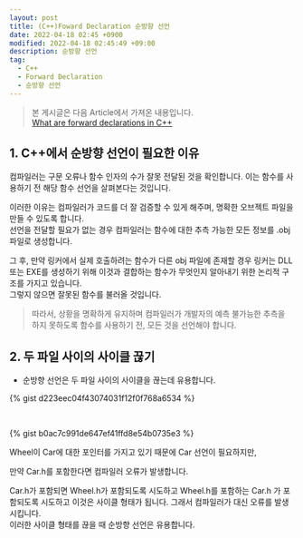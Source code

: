 ```yaml
---
layout: post
title: (C++)Foward Declaration 순방향 선언
date: 2022-04-18 02:45 +0900
modified: 2022-04-18 02:45:49 +09:00
description: 순방향 선언
tag:
  - C++
  - Forward Declaration
  - 순방향 선언
---
```

> 본 게시글은 다음 Article에서 가져온 내용입니다.   
> [What are forward declarations in C++](https://stackoverflow.com/questions/4757565/what-are-forward-declarations-in-c)


## 1. C++에서 순방향 선언이 필요한 이유
컴파일러는 구문 오류나 함수 인자의 수가 잘못 전달된 것을 확인합니다.
이는 함수를 사용하기 전 해당 함수 선언을 살펴본다는 것입니다.

이러한 이유는 컴파일러가 코드를 더 잘 검증할 수 있게 해주며, 명확한 오브젝트 파일을 만들 수 있도록 합니다.   
선언을 전달할 필요가 없는 경우 컴파일러는 함수에 대한 추측 가능한 모든 정보를 .obj 파일로 생성합니다.   

그 후, 만약 링커에서 실제 호출하려는 함수가 다른 obj 파일에 존재할 경우 링커는 DLL 또는 EXE를 생성하기 위해 이것과 결합하는 함수가 무엇인지 알아내기 위한 논리적 구조를 가지고 있습니다.   
그렇지 않으면 잘못된 함수를 불러올 것입니다.   

> 따라서, 상황을 명확하게 유지하며 컴파일러가 개발자의 예측 불가능한 추측을 하지 못하도록 함수를 사용하기 전, 모든 것을 선언해야 합니다.

## 2. 두 파일 사이의 사이클 끊기
- 순방향 선언은 두 파일 사이의 사이클을 끊는데 유용합니다.   

{% gist d223eec04f43074031f12f0f768a6534 %}

<br>

{% gist b0ac7c991de647ef41ffd8e54b0735e3 %}

Wheel이 Car에 대한 포인터를 가지고 있기 때문에 Car 선언이 필요하지만,   

만약 Car.h를 포함한다면 컴파일러 오류가 발생합니다.   

Car.h가 포함되면 Wheel.h가 포함되도록 시도하고 Wheel.h를 포함하는 Car.h 가 포함되도록 시도하고 이것은 사이클 형태가 됩니다. 그래서 컴파일러가 대신 오류를 발생시킵니다.   
이러한 사이클 형태를 끊을 때 순방향 선언은 유용합니다.